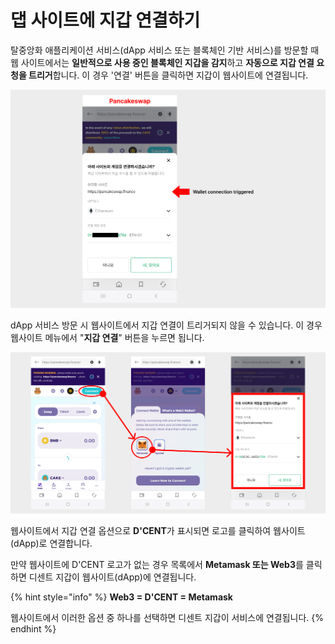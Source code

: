 # 댑 사이트에 지갑 연결하기

탈중앙화 애플리케이션 서비스(dApp 서비스 또는 블록체인 기반 서비스)를 방문할 때 웹 사이트에서는 **일반적으로 사용 중인 블록체인 지갑을 감지**하고 **자동으로 지갑 연결 요청을 트리거**합니다. 이 경우 '연결' 버튼을 클릭하면 지갑이 웹사이트에 연결됩니다.

![](<../../.gitbook/assets/01 (4).jpg>)

dApp 서비스 방문 시 웹사이트에서 지갑 연결이 트리거되지 않을 수 있습니다. 이 경우 웹사이트 메뉴에서 "**지갑 연결**" 버튼을 누르면 됩니다.

![](<../../.gitbook/assets/02 (3).jpg>)

웹사이트에서 지갑 연결 옵션으로 **D'CENT**가 표시되면 로고를 클릭하여 웹사이트(dApp)로 연결합니다.

만약 웹사이트에 D'CENT 로고가 없는 경우 목록에서 **Metamask 또는 Web3**를 클릭하면 디센트 지갑이 웹사이트(dApp)에 연결됩니다.

{% hint style="info" %}
**Web3 = D'CENT = Metamask**

웹사이트에서 이러한 옵션 중 하나를 선택하면 디센트 지갑이 서비스에 연결됩니다.
{% endhint %}
